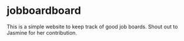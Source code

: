 # jobboardboard

This is a simple website to keep track of good job boards. Shout out to Jasmine for her contribution.
